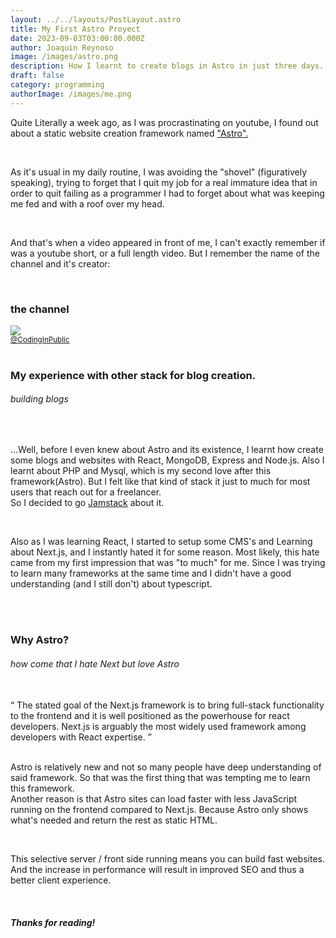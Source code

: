```yaml
---
layout: ../../layouts/PostLayout.astro
title: My First Astro Proyect
date: 2023-09-03T03:00:00.000Z
author: Joaquin Reynoso
image: /images/astro.png
description: How I learnt to create blogs in Astro in just three days.
draft: false
category: programming
authorImage: /images/me.png
---
```


<p>
Quite Literally a week ago, as I was procrastinating on youtube, I found out about a static website creation framework named <a href="https://astro.build/" class="title">"Astro".</a>
</p>
<br/>
<p> As it's usual in my daily routine, I was avoiding the "shovel" (figuratively speaking), trying to forget that I quit my job for a real immature idea that in order to quit failing as a programmer I had to forget about what was keeping me fed and with a roof over my head.
</p>
<br/>
<p>
And that's when a video appeared in front of me, I can't exactly remember if was a youtube short, or a full length video. But I remember the name of the channel and it's creator:
</p>
<br/>

<h3>the channel</h3>
<img src="https://yt3.googleusercontent.com/B2DWJIkC4ri5qb11aZGfUt6w6HKqZi4oUEli49C-1FLxxdsrM5YiajyTNKMSd9i-aRvoFUFqJTU=s176-c-k-c0x00ffffff-no-rj"/>
<br/>
<small><a href="https://www.youtube.com/@CodinginPublic/" class="title">@CodingInPublic</a></small>

<br/>
<br/>

<h3 class="title">My experience with other stack for blog creation.</h3>
<h6 class="light"><i>building blogs</i></h6>
<br/>
<p>
...Well, before I even knew about Astro and its existence, I learnt how create some blogs and websites with React, MongoDB, Express and Node.js.
Also I learnt about PHP and Mysql, which is my second love after this framework(Astro).
But I felt like that kind of stack it just to much for most users that reach out for a freelancer. 
<br/>
So I decided to go <a href="https://www.google.com/url?sa=t&rct=j&q=&esrc=s&source=web&cd=&cad=rja&uact=8&ved=2ahUKEwi2qMegxI-BAxWxGbkGHSOiCWEQmhN6BAhBEAI&url=https%3A%2F%2Fen.wikipedia.org%2Fwiki%2FJamstack&usg=AOvVaw2aI_DWLtLXeqHheMu4VciI&opi=89978449" class="title">Jamstack</a> about it.
</p>
<br/>
<p>
Also as I was learning React, I started to setup some CMS's and Learning about Next.js, and I instantly hated it for some reason. Most likely, this hate came from my first impression that was "to much" for me.
Since I was trying to learn many frameworks at the same time and I didn't have a good understanding (and I still don't) about typescript.
</p>

<br/>
<br/>

<h3 class="title">Why Astro?</h3>
<h6 class="light"><i>how come that I hate Next but love Astro</i></h6>
<br/>
<q>
The stated goal of the Next.js framework is to bring full-stack functionality to the frontend and it is well positioned as the powerhouse for react developers.
Next.js is arguably the most widely used framework among developers with React expertise.
</q>
<br/>
<br/>
<p>
Astro is relatively new and not so many people have deep understanding of said framework. So that was the first thing that was tempting me to learn this framework.<br>
Another reason is that Astro sites can load faster with less JavaScript running on the frontend compared to Next.js. Because Astro only shows what's needed and return the rest as static HTML.</p><br>
 <p>
This selective server / front side running means you can build fast websites. And the increase in performance will result in improved SEO and thus a better client experience.
</p>
<br>

<i><h4 class="dark">Thanks for reading!</h4></i>

